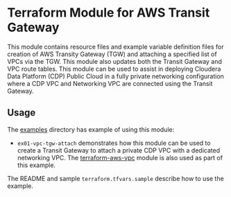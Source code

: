 # Terraform Module for AWS Transit Gateway

This module contains resource files and example variable definition files for creation of AWS Transity Gateway (TGW) and attaching a specified list of VPCs via the TGW. This module also updates both the Transit Gateway and VPC route tables. This module can be used to assist in deploying Cloudera Data Platform (CDP) Public Cloud in a fully private networking configuration where a CDP VPC and Networking VPC are connected using the Transit Gateway.

## Usage

The [examples](./examples) directory has example of using this module:

* `ex01-vpc-tgw-attach` demonstrates how this module can be used to create a Transit Gateway to attach a private CDP VPC with a dedicated networking VPC. The [terraform-aws-vpc](../../../terraform-aws-vpc/README.md) module is also used as part of this example.

The README and sample `terraform.tfvars.sample` describe how to use the example.
